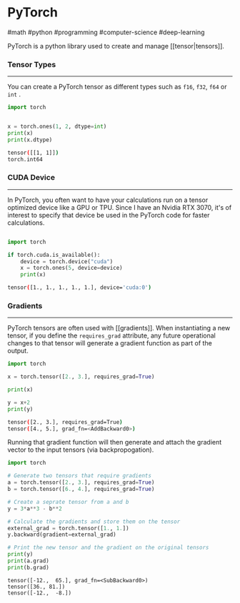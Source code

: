 # PyTorch
#math #python #programming #computer-science #deep-learning

PyTorch is a python library used to create and manage [[tensor|tensors]].

### Tensor Types
---
You can create a PyTorch tensor as different types such as `f16`, `f32`, `f64` or `int` .

```python
import torch


x = torch.ones(1, 2, dtype=int)
print(x)
print(x.dtype)
```

```bash
tensor([[1, 1]])
torch.int64
```

### CUDA Device
---
In PyTorch, you often want to have your calculations run on a tensor optimized device like a GPU or TPU. Since I have an Nvidia RTX 3070, it's of interest to specify that device be used in the PyTorch code for faster calculations.

```python

import torch

if torch.cuda.is_available():
    device = torch.device("cuda")
    x = torch.ones(5, device=device)
    print(x)
```

```bash
tensor([1., 1., 1., 1., 1.], device='cuda:0')
```

### Gradients
---

PyTorch tensors are often used with [[gradients]]. When instantiating a new tensor, if you define the `requires_grad` attribute, any future operational changes to that tensor will generate a gradient function as part of the output.

```python
import torch

x = torch.tensor([2., 3.], requires_grad=True)

print(x)

y = x+2
print(y)
```

```bash
tensor([2., 3.], requires_grad=True)
tensor([4., 5.], grad_fn=<AddBackward0>)
```

Running that gradient function will then generate and attach the gradient vector to the input tensors (via backpropogation).

```python
import torch

# Generate two tensors that require gradients
a = torch.tensor([2., 3.], requires_grad=True)
b = torch.tensor([6., 4.], requires_grad=True)

# Create a seprate tensor from a and b
y = 3*a**3 - b**2

# Calculate the gradients and store them on the tensor
external_grad = torch.tensor([1., 1.])
y.backward(gradient=external_grad)

# Print the new tensor and the gradient on the original tensors
print(y)
print(a.grad)
print(b.grad)
```

```shell
tensor([-12.,  65.], grad_fn=<SubBackward0>)
tensor([36., 81.])
tensor([-12.,  -8.])
```

